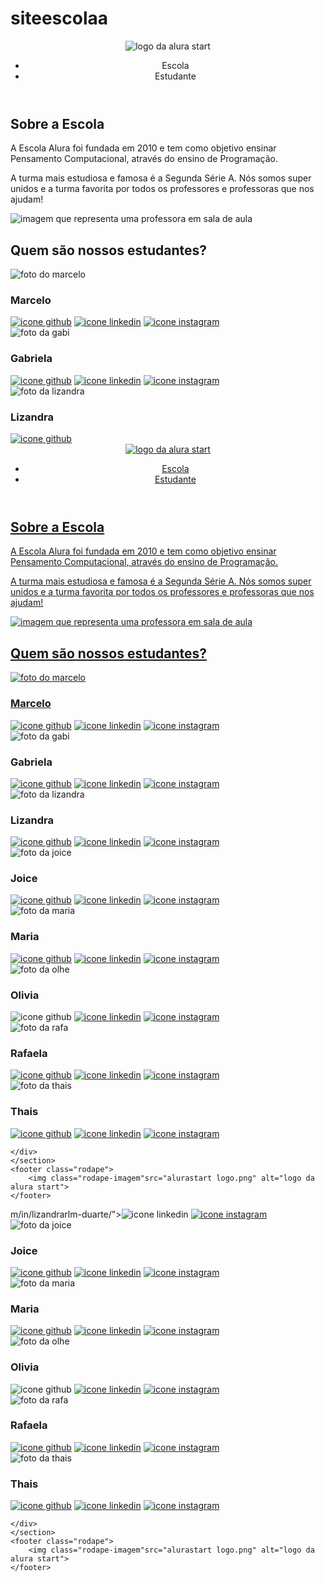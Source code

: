 # siteescolaa
<!DOCTYPE html>
<html lang="en">
<head>
    <meta charset="UTF-8">
    <meta http-equiv="X-UA-Compatible" content="IE=edge">
    <meta name="viewport" content="width=device-width, initial-scale=1.0">
    <title>Equipe Alura Start</title>
    <link rel="stylesheet" href="style.css">
    <link rel="preconnect" href="https://fonts.googleapis.com">
    <link rel="preconnect" href="https://fonts.gstatic.com" crossorigin>
    <link href="https://fonts.googleapis.com/css2?family=Poppins&display=swap" rel="stylesheet">
</head>
<body>
    <header class="cabecalho">
        <img class="cabecalho-imagem" src="alurastart logo.png" alt="logo da alura start">
        <ul class="cabecalho-lista">
            <li class="cabecalho-lista-item">Escola</li>
            <li class="cabecalho-lista-item">Estudante</li>
        </ul>
    </header>
    <section class="escola">
        <div class="escola-div-conteudo">
            <h2 class="escola-titulo">Sobre a Escola</h2>
            <p class="escola-texto-um">A Escola Alura foi fundada em 2010 e tem como objetivo ensinar Pensamento Computacional, através do ensino de  Programação.</p>
            <p class="escola-texto-dois">A turma mais estudiosa e famosa é a Segunda Série A. Nós somos super unidos e a turma favorita por todos os professores e professoras que nos ajudam!</p>
        </div>
        <img class="escola-imagem" src="Formula-bro.png" alt="imagem que representa uma professora em sala de aula">
    </section>
    <section class="estudante">
        <h2 class="estudante-titulo">Quem são nossos estudantes?</h2>
        <div class="estudante-todos">
        <span></span>
        <div class="estudante-div">
            <img class="estudante-imagem" src="Marcelo.jpeg" alt="foto do marcelo">
            <h3 class="estudante-nome">Marcelo</h3>
            <a href="https://github.com/marcelopaludetto"><img class="estudante-icone" src="github.png" alt="icone github"></a>
            <a href="https://linkedin.com/marcelopaludetto"><img class="estudante-icone" src="linkedin.png" alt="icone linkedin"></a>
            <a href="https://instagram.com/marcelopaludetto"><img class="estudante-icone" src="instagram.png" alt="icone instagram"></a>
        </div>
        <div class="estudante-div">
            <img class="estudante-imagem" src="Gabi.jpg" alt="foto da gabi">
            <h3 class="estudante-nome">Gabriela</h3>
            <a href="https://github.com/GabrielaM-L"><img class="estudante-icone" src="github.png" alt="icone github"></a>
            <a href="https://www.linkedin.com/in/gabriela-marcomini-de-lima/"><img class="estudante-icone" src="linkedin.png" alt="icone linkedin"></a>
            <a href="https://www.instagram.com/gabriela_marcomini/"><img class="estudante-icone" src="instagram.png" alt="icone instagram"></a>
        </div>
        <div class="estudante-div">
            <img class="estudante-imagem" src="Liz.jpg" alt="foto da lizandra">
            <h3 class="estudante-nome">Lizandra</h3>
            <a href="https://github.com/LizandraDuarte40"><img class="estudante-icone" src="github.png" alt="icone github"></a>
            <a href="https://www.linkedin.co9 KB
 

<!DOCTYPE html>
<html lang="en">
<head>
    <meta charset="UTF-8">
    <meta http-equiv="X-UA-Compatible" content="IE=edge">
    <meta name="viewport" content="width=device-width, initial-scale=1.0">
    <title>Equipe Alura Start</title>
    <link rel="stylesheet" href="style.css">
    <link rel="preconnect" href="https://fonts.googleapis.com">
    <link rel="preconnect" href="https://fonts.gstatic.com" crossorigin>
    <link href="https://fonts.googleapis.com/css2?family=Poppins&display=swap" rel="stylesheet">
</head>
<body>
    <header class="cabecalho">
        <img class="cabecalho-imagem" src="alurastart logo.png" alt="logo da alura start">
        <ul class="cabecalho-lista">
            <li class="cabecalho-lista-item">Escola</li>
            <li class="cabecalho-lista-item">Estudante</li>
        </ul>
    </header>
    <section class="escola">
        <div class="escola-div-conteudo">
            <h2 class="escola-titulo">Sobre a Escola</h2>
            <p class="escola-texto-um">A Escola Alura foi fundada em 2010 e tem como objetivo ensinar Pensamento Computacional, através do ensino de  Programação.</p>
            <p class="escola-texto-dois">A turma mais estudiosa e famosa é a Segunda Série A. Nós somos super unidos e a turma favorita por todos os professores e professoras que nos ajudam!</p>
        </div>
        <img class="escola-imagem" src="Formula-bro.png" alt="imagem que representa uma professora em sala de aula">
    </section>
    <section class="estudante">
        <h2 class="estudante-titulo">Quem são nossos estudantes?</h2>
        <div class="estudante-todos">
        <span></span>
        <div class="estudante-div">
            <img class="estudante-imagem" src="Marcelo.jpeg" alt="foto do marcelo">
            <h3 class="estudante-nome">Marcelo</h3>
            <a href="https://github.com/marcelopaludetto"><img class="estudante-icone" src="github.png" alt="icone github"></a>
            <a href="https://linkedin.com/marcelopaludetto"><img class="estudante-icone" src="linkedin.png" alt="icone linkedin"></a>
            <a href="https://instagram.com/marcelopaludetto"><img class="estudante-icone" src="instagram.png" alt="icone instagram"></a>
        </div>
        <div class="estudante-div">
            <img class="estudante-imagem" src="Gabi.jpg" alt="foto da gabi">
            <h3 class="estudante-nome">Gabriela</h3>
            <a href="https://github.com/GabrielaM-L"><img class="estudante-icone" src="github.png" alt="icone github"></a>
            <a href="https://www.linkedin.com/in/gabriela-marcomini-de-lima/"><img class="estudante-icone" src="linkedin.png" alt="icone linkedin"></a>
            <a href="https://www.instagram.com/gabriela_marcomini/"><img class="estudante-icone" src="instagram.png" alt="icone instagram"></a>
        </div>
        <div class="estudante-div">
            <img class="estudante-imagem" src="Liz.jpg" alt="foto da lizandra">
            <h3 class="estudante-nome">Lizandra</h3>
            <a href="https://github.com/LizandraDuarte40"><img class="estudante-icone" src="github.png" alt="icone github"></a>
            <a href="https://www.linkedin.com/in/lizandrarlm-duarte/"><img class="estudante-icone" src="linkedin.png" alt="icone linkedin"></a>
            <a href="https://www.instagram.com/lizandrarlm"><img class="estudante-icone" src="instagram.png" alt="icone instagram"></a>
        </div>
        <span></span>
        <span></span>
        <div class="estudante-div">
            <img class="estudante-imagem" src="Joice.jpg" alt="foto da joice">
            <h3 class="estudante-nome">Joice</h3>
            <a href="https://github.com/JoiceAlura"><img class="estudante-icone" src="github.png" alt="icone github"></a>
            <a href="https://www.linkedin.com/in/joicebarbaresco/"><img class="estudante-icone" src="linkedin.png" alt="icone linkedin"></a>
            <a href="https://www.instagram.com/joicebarbaresco/"><img class="estudante-icone" src="instagram.png" alt="icone instagram"></a>
        </div>
        <div class="estudante-div">
            <img class="estudante-imagem" src="Maria.jpg" alt="foto da maria">
            <h3 class="estudante-nome">Maria</h3>
            <a href="https://github.com/MagePSR"><img class="estudante-icone" src="github.png" alt="icone github"></a>
            <a href="https://www.linkedin.com/in/mariageovanna"><img class="estudante-icone" src="linkedin.png" alt="icone linkedin"></a>
            <a href="https://www.instagram.com/magpsr/"><img class="estudante-icone" src="instagram.png" alt="icone instagram"></a>
        </div>
        <div class="estudante-div">
            <img class="estudante-imagem" src="Olivia.jpg" alt="foto da olhe">
            <h3 class="estudante-nome">Olivia</h3>
            <img class="estudante-icone" src="github.png" alt="icone github">
            <a href="https://www.linkedin.com/in/olhe/"><img class="estudante-icone" src="linkedin.png" alt="icone linkedin"></a>
            <a href="https://github.com/olhe12"><img class="estudante-icone" src="instagram.png" alt="icone instagram"></a>
        </div>
        <span></span>
        <span></span>
        <div class="estudante-div">
            <img class="estudante-imagem" src="Rafa.jpg" alt="foto da rafa">
            <h3 class="estudante-nome">Rafaela</h3>
            <a href="https://github.com/rafaelamunhoz12"><img class="estudante-icone" src="github.png" alt="icone github"></a>
            <a href="http://linkedin.com/in/rafaela-felix-munhoz-oliveira-02160a10a"><img class="estudante-icone" src="linkedin.png" alt="icone linkedin"></a>
            <a href="https://www.instagram.com/rafafmo/"><img class="estudante-icone" src="instagram.png" alt="icone instagram"></a>
        </div>
        <div class="estudante-div">
            <img class="estudante-imagem" src="Thais.jpg" alt="foto da thais">
            <h3 class="estudante-nome">Thais</h3>
            <a href="https://github.com/Thaispianucci"><img class="estudante-icone" src="github.png" alt="icone github"></a>
            <a href="https://www.linkedin.com/in/thais-pianucci-benedicto-54a9a416/"><img class="estudante-icone" src="linkedin.png" alt="icone linkedin"></a>
            <a href="https://www.instagram.com/thaispianucci/"><img class="estudante-icone" src="instagram.png" alt="icone instagram"></a>
        </div>

    </div>
    </section>
    <footer class="rodape">
        <img class="rodape-imagem"src="alurastart logo.png" alt="logo da alura start">
    </footer>
</body>
</html>m/in/lizandrarlm-duarte/"><img class="estudante-icone" src="linkedin.png" alt="icone linkedin"></a>
            <a href="https://www.instagram.com/lizandrarlm"><img class="estudante-icone" src="instagram.png" alt="icone instagram"></a>
        </div>
        <span></span>
        <span></span>
        <div class="estudante-div">
            <img class="estudante-imagem" src="Joice.jpg" alt="foto da joice">
            <h3 class="estudante-nome">Joice</h3>
            <a href="https://github.com/JoiceAlura"><img class="estudante-icone" src="github.png" alt="icone github"></a>
            <a href="https://www.linkedin.com/in/joicebarbaresco/"><img class="estudante-icone" src="linkedin.png" alt="icone linkedin"></a>
            <a href="https://www.instagram.com/joicebarbaresco/"><img class="estudante-icone" src="instagram.png" alt="icone instagram"></a>
        </div>
        <div class="estudante-div">
            <img class="estudante-imagem" src="Maria.jpg" alt="foto da maria">
            <h3 class="estudante-nome">Maria</h3>
            <a href="https://github.com/MagePSR"><img class="estudante-icone" src="github.png" alt="icone github"></a>
            <a href="https://www.linkedin.com/in/mariageovanna"><img class="estudante-icone" src="linkedin.png" alt="icone linkedin"></a>
            <a href="https://www.instagram.com/magpsr/"><img class="estudante-icone" src="instagram.png" alt="icone instagram"></a>
        </div>
        <div class="estudante-div">
            <img class="estudante-imagem" src="Olivia.jpg" alt="foto da olhe">
            <h3 class="estudante-nome">Olivia</h3>
            <img class="estudante-icone" src="github.png" alt="icone github">
            <a href="https://www.linkedin.com/in/olhe/"><img class="estudante-icone" src="linkedin.png" alt="icone linkedin"></a>
            <a href="https://github.com/olhe12"><img class="estudante-icone" src="instagram.png" alt="icone instagram"></a>
        </div>
        <span></span>
        <span></span>
        <div class="estudante-div">
            <img class="estudante-imagem" src="Rafa.jpg" alt="foto da rafa">
            <h3 class="estudante-nome">Rafaela</h3>
            <a href="https://github.com/rafaelamunhoz12"><img class="estudante-icone" src="github.png" alt="icone github"></a>
            <a href="http://linkedin.com/in/rafaela-felix-munhoz-oliveira-02160a10a"><img class="estudante-icone" src="linkedin.png" alt="icone linkedin"></a>
            <a href="https://www.instagram.com/rafafmo/"><img class="estudante-icone" src="instagram.png" alt="icone instagram"></a>
        </div>
        <div class="estudante-div">
            <img class="estudante-imagem" src="Thais.jpg" alt="foto da thais">
            <h3 class="estudante-nome">Thais</h3>
            <a href="https://github.com/Thaispianucci"><img class="estudante-icone" src="github.png" alt="icone github"></a>
            <a href="https://www.linkedin.com/in/thais-pianucci-benedicto-54a9a416/"><img class="estudante-icone" src="linkedin.png" alt="icone linkedin"></a>
            <a href="https://www.instagram.com/thaispianucci/"><img class="estudante-icone" src="instagram.png" alt="icone instagram"></a>
        </div>

    </div>
    </section>
    <footer class="rodape">
        <img class="rodape-imagem"src="alurastart logo.png" alt="logo da alura start">
    </footer>
</body>
</html>
